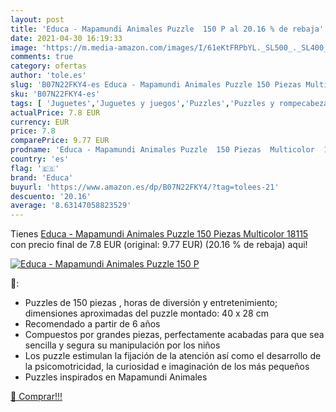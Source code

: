 ```yaml
---
layout: post
title: 'Educa - Mapamundi Animales Puzzle  150 P al 20.16 % de rebaja'
date: 2021-04-30 16:19:33
image: 'https://m.media-amazon.com/images/I/61eKtFRPbYL._SL500_._SL400_.jpg'
comments: true
category: ofertas
author: 'tole.es'
slug: 'B07N22FKY4-es Educa - Mapamundi Animales Puzzle 150 Piezas Multicolor 18115'
sku: 'B07N22FKY4-es'
tags: [ 'Juguetes','Juguetes y juegos','Puzzles','Puzzles y rompecabezas','educa','puzzle', ]
actualPrice: 7.8 EUR
currency: EUR
price: 7.8
comparePrice: 9.77 EUR
prodname: 'Educa - Mapamundi Animales Puzzle  150 Piezas  Multicolor  18115 '
country: 'es'
flag: '🇪🇸'
brand: 'Educa'
buyurl: 'https://www.amazon.es/dp/B07N22FKY4/?tag=tolees-21'
descuento: '20.16'
average: '8.63147058823529'
---
```


Tienes [Educa - Mapamundi Animales Puzzle  150 Piezas  Multicolor  18115 ](https://www.amazon.es/dp/B07N22FKY4/?tag=tolees-21) con precio final de  7.8 EUR (original: 9.77 EUR) (20.16 %  de rebaja) aqui!

[![Educa - Mapamundi Animales Puzzle  150 P](https://m.media-amazon.com/images/I/61eKtFRPbYL._SL500_._SL400_.jpg)](https://www.amazon.es/dp/B07N22FKY4/?tag=tolees-21)

🔎:

- Puzzles de 150 piezas , horas de diversión y entretenimiento; dimensiones aproximadas del puzzle montado: 40 x 28 cm
- Recomendado a partir de 6 años
- Compuestos por grandes piezas, perfectamente acabadas para que sea sencilla y segura su manipulación por los niños
- Los puzzle estimulan la fijación de la atención así como el desarrollo de la psicomotricidad, la curiosidad e imaginación de los más pequeños
- Puzzles inspirados en Mapamundi Animales

[🛒 Comprar!!!](https://www.amazon.es/dp/B07N22FKY4/?tag=tolees-21)
